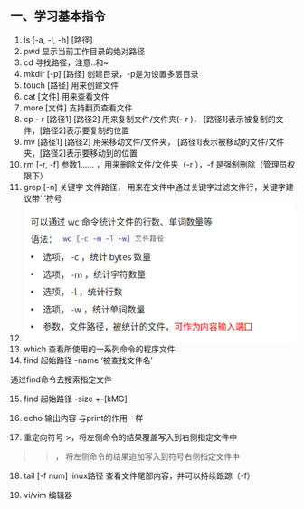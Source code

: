 ## 一、学习基本指令

  

1. ls [-a, -l, -h] [路径]
2. pwd 显示当前工作目录的绝对路径
3. cd 寻找路径，注意..和~
4. mkdir [-p] [路径] 创建目录，-p是为设置多层目录
5. touch [路径] 用来创建文件
6. cat [文件] 用来查看文件
7. more [文件] 支持翻页查看文件
8. cp - r [路径1] [路径2] 用来复制文件/文件夹(- r )， [路径1]表示被复制的文件，[路径2]表示要复制的位置
9. mv [路径1] [路径2] 用来移动文件/文件夹， [路径1]表示被移动的文件/文件夹，[路径2]表示要移动到的位置
10. rm [-r, -f] 参数1...... ，用来删除文件/文件夹（-r ），-f 是强制删除（管理员权限下）
11. grep [-n] 关键字 文件路径， 用来在文件中通过关键字过滤文件行，关键字建议带‘ ’符号
12. ![Pasted image 20221126174506](./linux1.assets/Pasted%20image%2020221126174506.png)
13. which 查看所使用的一系列命令的程序文件
14. find 起始路径 -name ‘被查找文件名’

通过find命令去搜索指定文件

15. find 起始路径 -size +-[kMG]

16. echo 输出内容 与print的作用一样

17. 重定向符号 >，将左侧命令的结果覆盖写入到右侧指定文件中

>>， 将左侧命令的结果追加写入到符号右侧指定文件中

18. tail [-f num] linux路径 查看文件尾部内容，并可以持续跟踪（-f）

19. vi/vim 编辑器